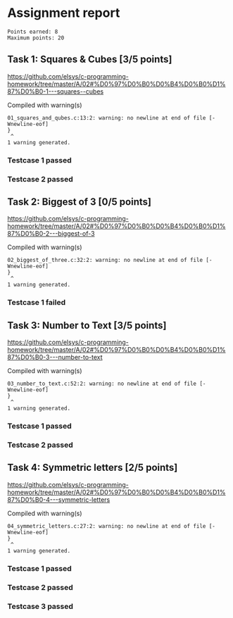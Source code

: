 # Assignment report
```
Points earned: 8
Maximum points: 20
```

## Task 1: Squares & Cubes [3/5 points]
https://github.com/elsys/c-programming-homework/tree/master/A/02#%D0%97%D0%B0%D0%B4%D0%B0%D1%87%D0%B0-1---squares--cubes

Compiled with warning(s)
```
01_squares_and_qubes.c:13:2: warning: no newline at end of file [-Wnewline-eof]
}
 ^
1 warning generated.

```
### Testcase 1 passed
### Testcase 2 passed

## Task 2: Biggest of 3 [0/5 points]
https://github.com/elsys/c-programming-homework/tree/master/A/02#%D0%97%D0%B0%D0%B4%D0%B0%D1%87%D0%B0-2---biggest-of-3

Compiled with warning(s)
```
02_biggest_of_three.c:32:2: warning: no newline at end of file [-Wnewline-eof]
}
 ^
1 warning generated.

```
### Testcase 1 failed

## Task 3: Number to Text [3/5 points]
https://github.com/elsys/c-programming-homework/tree/master/A/02#%D0%97%D0%B0%D0%B4%D0%B0%D1%87%D0%B0-3---number-to-text

Compiled with warning(s)
```
03_number_to_text.c:52:2: warning: no newline at end of file [-Wnewline-eof]
}
 ^
1 warning generated.

```
### Testcase 1 passed
### Testcase 2 passed

## Task 4: Symmetric letters [2/5 points]
https://github.com/elsys/c-programming-homework/tree/master/A/02#%D0%97%D0%B0%D0%B4%D0%B0%D1%87%D0%B0-4---symmetric-letters

Compiled with warning(s)
```
04_symmetric_letters.c:27:2: warning: no newline at end of file [-Wnewline-eof]
}
 ^
1 warning generated.

```
### Testcase 1 passed
### Testcase 2 passed
### Testcase 3 passed
